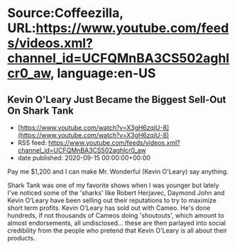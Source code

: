 # Source:Coffeezilla, URL:https://www.youtube.com/feeds/videos.xml?channel_id=UCFQMnBA3CS502aghlcr0_aw, language:en-US

## Kevin O'Leary Just Became the Biggest Sell-Out On Shark Tank
 - [https://www.youtube.com/watch?v=X3gH6zqjU-8](https://www.youtube.com/watch?v=X3gH6zqjU-8)
 - RSS feed: https://www.youtube.com/feeds/videos.xml?channel_id=UCFQMnBA3CS502aghlcr0_aw
 - date published: 2020-09-15 00:00:00+00:00

Pay me $1,200 and I can make Mr. Wonderful (Kevin O'Leary) say anything. 

Shark Tank was one of my favorite shows when I was younger but lately I've noticed some of the 'sharks' like Robert Herjavec, Daymond John and Kevin O'Leary have been selling out their reputations to try to maximize short term profits. Kevin O'Leary has sold out with Cameo. He's done hundreds, if not thousands of Cameos doing 'shoutouts', which amount to almost endorsements, all undisclosed... these are then parlayed into social credibility from the people who pretend that Kevin O'Leary is all about their products.

